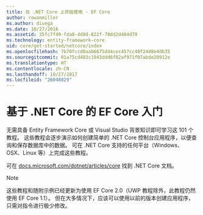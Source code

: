 ```yaml
---
title: 在 .NET Core 上开始使用 - EF Core
author: rowanmiller
ms.author: divega
ms.date: 10/27/2016
ms.assetid: 35fc7f49-fda8-4d8d-822f-78dd2d484d79
ms.technology: entity-framework-core
uid: core/get-started/netcore/index
ms.openlocfilehash: 7b70fccd8aab6675d44cec457cc40f24d8e4db35
ms.sourcegitcommit: 01a75cd483c1943ddd6f82af971f07abde20912e
ms.translationtype: HT
ms.contentlocale: zh-CN
ms.lasthandoff: 10/27/2017
ms.locfileid: "26048829"
---
```

# <a name="getting-started-with-ef-core-on-net-core"></a>基于 .NET Core 的 EF Core 入门

无需具备 Entity Framework Core 或 Visual Studio 背景知识即可学习这 101 个教程。 这些教程会逐步演示如何创建简单的 .NET Core 控制台应用程序，以便查询和保存数据库中的数据。 可在 .NET Core 支持的任何平台（Windows、OSX、Linux 等）上完成这些教程。

可在 [docs.microsoft.com/dotnet/articles/core](https://docs.microsoft.com/dotnet/articles/core/) 找到 .NET Core 文档。

> [!NOTE]  
> 这些教程和随附示例已经更新为使用 EF Core 2.0（UWP 教程除外，此教程仍然使用 EF Core 1.1）。 但在大多情况下，应该可以使用以前的版本创建应用程序，只需对指令进行极少修改。
